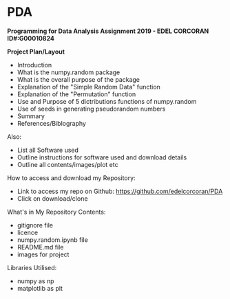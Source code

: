 # PDA
**Programming for Data Analysis Assignment 2019 - EDEL CORCORAN ID#:G00010824**

**Project Plan/Layout**

- Introduction 
- What is the numpy.random package
- What is the overall purpose of the package
- Explanation of the "Simple Random Data" function
- Explanation of the "Permutation" function
- Use and Purpose of 5 dictributions functions of numpy.random
- Use of seeds in generating pseudorandom numbers
- Summary
- References/Biblography

Also:
- List all Software used
- Outline instructions for software used and download details
- Outline all contents/images/plot etc

How to access and download my Repository:
- Link to access my repo on Github: https://github.com/edelcorcoran/PDA
- Click on download/clone

What's in My Repository
Contents:
- gitignore file
- licence
- numpy.random.ipynb file
- README.md file
- images for project 

Libraries Utilised:
- numpy as np
- matplotlib as plt


